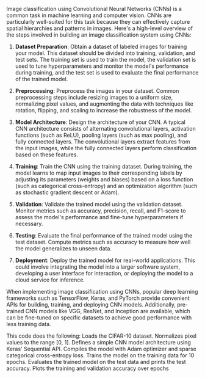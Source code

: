 Image classification using Convolutional Neural Networks (CNNs) is a common task in machine learning and computer vision. CNNs are particularly well-suited for this task because they can effectively capture spatial hierarchies and patterns in images. Here's a high-level overview of the steps involved in building an image classification system using CNNs:

1. **Dataset Preparation**: Obtain a dataset of labeled images for training your model. This dataset should be divided into training, validation, and test sets. The training set is used to train the model, the validation set is used to tune hyperparameters and monitor the model's performance during training, and the test set is used to evaluate the final performance of the trained model.

2. **Preprocessing**: Preprocess the images in your dataset. Common preprocessing steps include resizing images to a uniform size, normalizing pixel values, and augmenting the data with techniques like rotation, flipping, and scaling to increase the robustness of the model.

3. **Model Architecture**: Design the architecture of your CNN. A typical CNN architecture consists of alternating convolutional layers, activation functions (such as ReLU), pooling layers (such as max pooling), and fully connected layers. The convolutional layers extract features from the input images, while the fully connected layers perform classification based on these features.

4. **Training**: Train the CNN using the training dataset. During training, the model learns to map input images to their corresponding labels by adjusting its parameters (weights and biases) based on a loss function (such as categorical cross-entropy) and an optimization algorithm (such as stochastic gradient descent or Adam).

5. **Validation**: Validate the trained model using the validation dataset. Monitor metrics such as accuracy, precision, recall, and F1-score to assess the model's performance and fine-tune hyperparameters if necessary.

6. **Testing**: Evaluate the final performance of the trained model using the test dataset. Compute metrics such as accuracy to measure how well the model generalizes to unseen data.

7. **Deployment**: Deploy the trained model for real-world applications. This could involve integrating the model into a larger software system, developing a user interface for interaction, or deploying the model to a cloud service for inference.

When implementing image classification using CNNs, popular deep learning frameworks such as TensorFlow, Keras, and PyTorch provide convenient APIs for building, training, and deploying CNN models. Additionally, pre-trained CNN models like VGG, ResNet, and Inception are available, which can be fine-tuned on specific datasets to achieve good performance with less training data.

This code does the following:
Loads the CIFAR-10 dataset.
Normalizes pixel values to the range [0, 1].
Defines a simple CNN model architecture using Keras' Sequential API.
Compiles the model with Adam optimizer and sparse categorical cross-entropy loss.
Trains the model on the training data for 10 epochs.
Evaluates the trained model on the test data and prints the test accuracy.
Plots the training and validation accuracy over epochs
